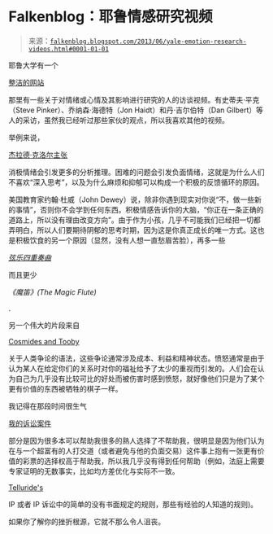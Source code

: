 <!--yml

分类：未分类

日期：2024-05-12 20:05:30

-->

# Falkenblog：耶鲁情感研究视频

> 来源：[`falkenblog.blogspot.com/2013/06/yale-emotion-research-videos.html#0001-01-01`](http://falkenblog.blogspot.com/2013/06/yale-emotion-research-videos.html#0001-01-01)

耶鲁大学有一个

[整洁的网站](http://www.yalepeplab.com/teaching/psych131_summer2013/expertseries.php)

那里有一些关于对情绪或心情及其影响进行研究的人的访谈视频。有史蒂夫·平克（Steve Pinker）、乔纳森·海德特（Jon Haidt）和丹·吉尔伯特（Dan Gilbert）等人的采访，虽然我已经听过那些家伙的观点，所以我喜欢其他的视频。

举例来说，

[杰拉德·克洛尔主张](http://www.youtube.com/watch?v=A2zzwdC00wY&feature=youtu.be)

消极情绪会引发更多的分析推理。困难的问题会引发负面情绪，这就是为什么人们不喜欢“深入思考”，以及为什么麻烦和抑郁可以构成一个积极的反馈循环的原因。

美国教育家约翰·杜威（John Dewey）说，除非你遇到现实对你说“不，做一些新的事情”，否则你不会学到任何东西。积极情感告诉你的大脑，“你正在一条正确的道路上，所以没有理由改变方向”。由于作为小孩，几乎不可能我们已经把一切都弄明白，所以人们要期待阴郁的思考时期，因为这是你真正成长的唯一方式。这也是积极饮食的另一个原因（显然，没有人想一直愁眉苦脸），再多一些

[*弦乐四重奏曲*](http://www.youtube.com/watch?v=izQsgE0L450)

而且更少

*《魔笛》(The Magic Flute)*

.

另一个伟大的片段来自

[Cosmides and Tooby](http://www.youtube.com/watch?v=CUE-c5IvDRY&feature=youtu.be)

关于人类争论的语法，这些争论通常涉及成本、利益和精神状态。愤怒通常是由于认为某人在给定你们的关系时对你的福祉给予了太少的重视而引发的。人们会在认为自己为几乎没有比较可比的好处而被伤害时感到愤怒，就好像他们只是为了某个更有价值的东西被牺牲的棋子一样。

我记得在那段时间很生气

[我的诉讼案件](http://upstart.bizjournals.com/news-markets/top-5/2008/05/01/Hedge-Fund-Trade-Secrets.html?page=all)

部分是因为很多本可以帮助我很多的熟人选择了不帮助我，很明显是因为他们认为在与一个超富有的人打交道（或者避免与他的负面交易）这件事上抱有一张更有价值的彩票的选择权高于帮助我，所以我几乎没有得到任何帮助（例如，法庭上需要专家证明的无数事实，比如均方差优化与实际不一致。

[Telluride's](http://www.tridecap.com/)

IP 或者 IP 诉讼中的简单的没有书面规定的规则，那些有经验的人知道的规则)。

如果你了解你的挫折根源，它就不那么令人沮丧。
